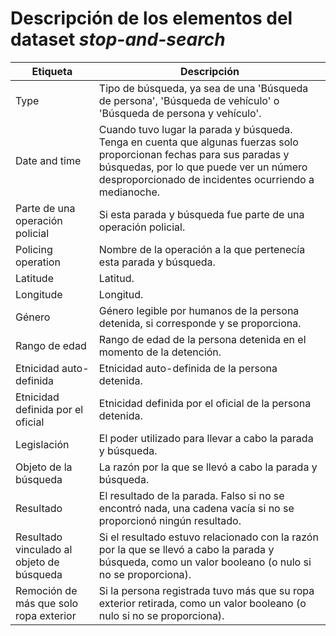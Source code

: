# Descripción de los elementos del dataset _**stop-and-search**_

| Etiqueta                                  | Descripción                                                                                                                                                                                                               |
|-------------------------------------------|---------------------------------------------------------------------------------------------------------------------------------------------------------------------------------------------------------------------------|
| Type                                      | Tipo de búsqueda, ya sea de una 'Búsqueda de persona', 'Búsqueda de vehículo' o 'Búsqueda de persona y vehículo'.                                                                                                         |
| Date and time                             | Cuando tuvo lugar la parada y búsqueda. Tenga en cuenta que algunas fuerzas solo proporcionan fechas para sus paradas y búsquedas, por lo que puede ver un número desproporcionado de incidentes ocurriendo a medianoche. |
| Parte de una operación policial           | Si esta parada y búsqueda fue parte de una operación policial.                                                                                                                                                            |
| Policing operation                        | Nombre de la operación a la que pertenecía esta parada y búsqueda.                                                                                                                                                        |
| Latitude                                  | Latitud.                                                                                                                                                                                                                  |
| Longitude                                 | Longitud.                                                                                                                                                                                                                 |
| Género                                    | Género legible por humanos de la persona detenida, si corresponde y se proporciona.                                                                                                                                       |
| Rango de edad                             | Rango de edad de la persona detenida en el momento de la detención.                                                                                                                                                       |
| Etnicidad auto-definida                   | Etnicidad auto-definida de la persona detenida.                                                                                                                                                                           |
| Etnicidad definida por el oficial         | Etnicidad definida por el oficial de la persona detenida.                                                                                                                                                                 |
| Legislación                               | El poder utilizado para llevar a cabo la parada y búsqueda.                                                                                                                                                               |
| Objeto de la búsqueda                     | La razón por la que se llevó a cabo la parada y búsqueda.                                                                                                                                                                 |
| Resultado                                 | El resultado de la parada. Falso si no se encontró nada, una cadena vacía si no se proporcionó ningún resultado.                                                                                                          |
| Resultado vinculado al objeto de búsqueda | Si el resultado estuvo relacionado con la razón por la que se llevó a cabo la parada y búsqueda, como un valor booleano (o nulo si no se proporciona).                                                                    |
| Remoción de más que solo ropa exterior    | Si la persona registrada tuvo más que su ropa exterior retirada, como un valor booleano (o nulo si no se proporciona).                                                                                                    |
